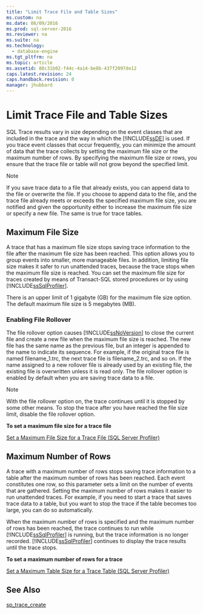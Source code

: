 ```yaml
---
title: "Limit Trace File and Table Sizes"
ms.custom: na
ms.date: 08/09/2016
ms.prod: sql-server-2016
ms.reviewer: na
ms.suite: na
ms.technology: 
  - database-engine
ms.tgt_pltfrm: na
ms.topic: article
ms.assetid: 88c31b02-f44c-4a14-be8b-437f2097de12
caps.latest.revision: 24
caps.handback.revision: 0
manager: jhubbard
---
```

# Limit Trace File and Table Sizes
SQL Trace results vary in size depending on the event classes that are included in the trace and the way in which the [!INCLUDE[ssDE](../../Topics/TopicNameContainA/tokens/ssDE_md.md)] is used. If you trace event classes that occur frequently, you can minimize the amount of data that the trace collects by setting the maximum file size or the maximum number of rows. By specifying the maximum file size or rows, you ensure that the trace file or table will not grow beyond the specified limit.  
  
> [!NOTE]  
>  If you save trace data to a file that already exists, you can append data to the file or overwrite the file. If you choose to append data to the file, and the trace file already meets or exceeds the specified maximum file size, you are notified and given the opportunity either to increase the maximum file size or specify a new file. The same is true for trace tables.  
  
## Maximum File Size  
 A trace that has a maximum file size stops saving trace information to the file after the maximum file size has been reached. This option allows you to group events into smaller, more manageable files. In addition, limiting file size makes it safer to run unattended traces, because the trace stops when the maximum file size is reached. You can set the maximum file size for traces created by means of Transact-SQL stored procedures or by using [!INCLUDE[ssSqlProfiler](../../Topics/TopicNameContainA/tokens/ssSqlProfiler_md.md)].  
  
 There is an upper limit of 1 gigabyte (GB) for the maximum file size option. The default maximum file size is 5 megabytes (MB).  
  
### Enabling File Rollover  
 The file rollover option causes [!INCLUDE[ssNoVersion](../../Topics/TopicNameContainA/tokens/ssNoVersion_md.md)] to close the current file and create a new file when the maximum file size is reached. The new file has the same name as the previous file, but an integer is appended to the name to indicate its sequence. For example, if the original trace file is named filename_1.trc, the next trace file is filename_2.trc, and so on. If the name assigned to a new rollover file is already used by an existing file, the existing file is overwritten unless it is read only. The file rollover option is enabled by default when you are saving trace data to a file.  
  
> [!NOTE]  
>  With the file rollover option on, the trace continues until it is stopped by some other means. To stop the trace after you have reached the file size limit, disable the file rollover option.  
  
 **To set a maximum file size for a trace file**  
  
 [Set a Maximum File Size for a Trace File (SQL Server Profiler)](../../Topics/TopicNameContainA/Set-a-Maximum-File-Size-for-a-Trace-File--SQL-Server-Profiler-.md)  
  
## Maximum Number of Rows  
 A trace with a maximum number of rows stops saving trace information to a table after the maximum number of rows has been reached. Each event constitutes one row, so this parameter sets a limit on the number of events that are gathered. Setting the maximum number of rows makes it easier to run unattended traces. For example, if you need to start a trace that saves trace data to a table, but you want to stop the trace if the table becomes too large, you can do so automatically.  
  
 When the maximum number of rows is specified and the maximum number of rows has been reached, the trace continues to run while [!INCLUDE[ssSqlProfiler](../../Topics/TopicNameContainA/tokens/ssSqlProfiler_md.md)] is running, but the trace information is no longer recorded. [!INCLUDE[ssSqlProfiler](../../Topics/TopicNameContainA/tokens/ssSqlProfiler_md.md)] continues to display the trace results until the trace stops.  
  
 **To set a maximum number of rows for a trace**  
  
 [Set a Maximum Table Size for a Trace Table (SQL Server Profiler)](../../Topics/TopicNameContainA/Set-a-Maximum-Table-Size-for-a-Trace-Table--SQL-Server-Profiler-.md)  
  
## See Also  
 [sp_trace_create](assetId:///f3a43597-4c5a-4520-bcab-becdbbf81d2e)
